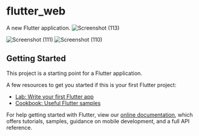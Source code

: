 # flutter_web

A new Flutter application.
![Screenshot (113)](https://user-images.githubusercontent.com/75145283/127793348-96f446b0-3f54-4e63-837b-49a869b1bf9d.png)

![Screenshot (111)](https://user-images.githubusercontent.com/75145283/127785291-8c68fbb1-a02e-4548-aeef-b751c36fb1bb.png)
![Screenshot (110)](https://user-images.githubusercontent.com/75145283/127785249-dbcaa901-7f2a-496a-842b-0d4698f12ad6.png)

## Getting Started

This project is a starting point for a Flutter application.

A few resources to get you started if this is your first Flutter project:

- [Lab: Write your first Flutter app](https://flutter.dev/docs/get-started/codelab)
- [Cookbook: Useful Flutter samples](https://flutter.dev/docs/cookbook)

For help getting started with Flutter, view our
[online documentation](https://flutter.dev/docs), which offers tutorials,
samples, guidance on mobile development, and a full API reference.
